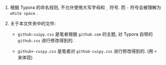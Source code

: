 1. 根据 Typora 的命名规则, 不允许使用大写字母和 `_` 符号. 而 `-` 符号会被理解为 `white space` .

2. 关于本文件夹中的文件:

	- `github-cuipy.css` 是笔者根据 `github.com` 的主题, 对 Typora 自带的 `github.css` 进行修改得到的.

	- `github+-cuipy.css` 是笔者对 `github-cuipy.css` 进行修改得到的. (用 `+` 来体现)

	


